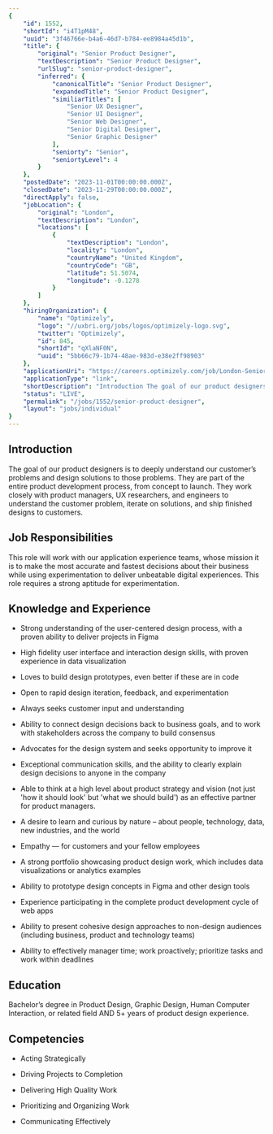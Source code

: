 ```yaml
---
{
	"id": 1552,
	"shortId": "i4T1pM48",
	"uuid": "3f46766e-b4a6-46d7-b784-ee8984a45d1b",
	"title": {
		"original": "Senior Product Designer",
		"textDescription": "Senior Product Designer",
		"urlSlug": "senior-product-designer",
		"inferred": {
			"canonicalTitle": "Senior Product Designer",
			"expandedTitle": "Senior Product Designer",
			"similiarTitles": [
				"Senior UX Designer",
				"Senior UI Designer",
				"Senior Web Designer",
				"Senior Digital Designer",
				"Senior Graphic Designer"
			],
			"seniorty": "Senior",
			"seniortyLevel": 4
		}
	},
	"postedDate": "2023-11-01T00:00:00.000Z",
	"closedDate": "2023-11-29T00:00:00.000Z",
	"directApply": false,
	"jobLocation": {
		"original": "London",
		"textDescription": "London",
		"locations": [
			{
				"textDescription": "London",
				"locality": "London",
				"countryName": "United Kingdom",
				"countryCode": "GB",
				"latitude": 51.5074,
				"longitude": -0.1278
			}
		]
	},
	"hiringOrganization": {
		"name": "Optimizely",
		"logo": "//uxbri.org/jobs/logos/optimizely-logo.svg",
		"twitter": "Optimizely",
		"id": 845,
		"shortId": "qXlaNF0N",
		"uuid": "5bb66c79-1b74-48ae-983d-e38e2ff98903"
	},
	"applicationUri": "https://careers.optimizely.com/job/London-Senior-Product-Designer-SE1-9PG/959548255/",
	"applicationType": "link",
	"shortDescription": "Introduction The goal of our product designers is to deeply understand our customer’s’ problems and design solutions to those problems. They are part of the entire product development process, from",
	"status": "LIVE",
	"permalink": "/jobs/1552/senior-product-designer",
	"layout": "jobs/individual"
}
---
```

<h2>Introduction</h2><p>The goal of our product designers is to deeply understand our customer’s problems and design solutions to those problems. They are part of the entire product development process, from concept to launch. They work closely with product managers, UX researchers, and engineers to understand the customer problem, iterate on solutions, and ship finished designs to customers.</p><h2>Job Responsibilities</h2><p>This role will work with our application experience teams, whose mission it is to make the most accurate and fastest decisions about their business while using experimentation to deliver unbeatable digital experiences. This role requires a strong aptitude for experimentation.</p><h2>Knowledge and Experience</h2><ul><li><p>Strong understanding of the user-centered design process, with a proven ability to deliver projects in Figma</p></li><li><p>High fidelity user interface and interaction design skills, with proven experience in data visualization</p></li><li><p>Loves to build design prototypes, even better if these are in code</p></li><li><p>Open to rapid design iteration, feedback, and experimentation&nbsp;</p></li><li><p>Always seeks customer input and understanding</p></li><li><p>Ability to connect design decisions back to business goals, and to work with stakeholders across the company to build consensus&nbsp;</p></li><li><p>Advocates for the design system and seeks opportunity to improve it</p></li><li><p>Exceptional communication skills, and the ability to clearly explain design decisions to anyone in the company</p></li><li><p>Able to think at a high level about product strategy and vision (not just 'how it should look' but 'what we should build') as an effective partner for product managers.&nbsp;</p></li><li><p>A desire to learn and curious by nature – about people, technology, data, new industries, and the world&nbsp;</p></li><li><p>Empathy — for customers and your fellow employees</p></li><li><p>A strong portfolio showcasing product design work, which includes data visualizations or analytics examples</p></li><li><p>Ability to prototype design concepts in Figma and other design tools</p></li><li><p>Experience participating in the complete product development cycle of web apps</p></li><li><p>Ability to present cohesive design approaches to non-design audiences (including business, product and technology teams)</p></li><li><p>Ability to effectively manager time; work proactively; prioritize tasks and work within deadlines</p></li></ul><h2>Education</h2><p>Bachelor’s degree in Product Design, Graphic Design, Human Computer Interaction, or related field AND 5+ years of product design experience.&nbsp;</p><h2>Competencies</h2><ul><li><p>Acting Strategically</p></li><li><p>Driving Projects to Completion</p></li><li><p>Delivering High Quality Work</p></li><li><p>Prioritizing and Organizing Work</p></li><li><p>Communicating Effectively</p></li></ul>
